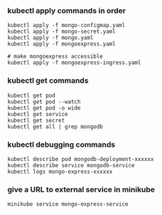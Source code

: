 ### kubectl apply commands in order
    
    kubectl apply -f mongo-configmap.yaml 
    kubectl apply -f mongo-secret.yaml
    kubectl apply -f mongo.yaml
    kubectl apply -f mongoexpress.yaml
    
    # make mongoexpress accessible
    kubectl apply -f mongoexpress-ingress.yaml

### kubectl get commands

    kubectl get pod
    kubectl get pod --watch
    kubectl get pod -o wide
    kubectl get service
    kubectl get secret
    kubectl get all | grep mongodb

### kubectl debugging commands

    kubectl describe pod mongodb-deployment-xxxxxx
    kubectl describe service mongodb-service
    kubectl logs mongo-express-xxxxxx

### give a URL to external service in minikube

    minikube service mongo-express-service
